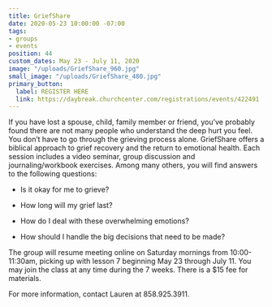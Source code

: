 ```yaml
---
title: GriefShare
date: 2020-05-23 10:00:00 -07:00
tags:
- groups
- events
position: 44
custom_dates: May 23 - July 11, 2020
image: "/uploads/GriefShare_960.jpg"
small_image: "/uploads/GriefShare_480.jpg"
primary_button:
  label: REGISTER HERE
  link: https://daybreak.churchcenter.com/registrations/events/422491
---
```


If you have lost a spouse, child, family member or friend, you’ve probably found there are not many people who understand the deep hurt you feel. You don’t have to go through the grieving process alone. GriefShare offers a biblical approach to grief recovery and the return to emotional health. Each session includes a video seminar, group discussion and journaling/workbook exercises. Among many others, you will find answers to the following questions:

* Is it okay for me to grieve?

* How long will my grief last?

* How do I deal with these overwhelming emotions?

* How should I handle the big decisions that need to
  be made?

The group will resume meeting online on Saturday mornings from 10:00-11:30am, picking up with lesson 7 beginning May 23 through July 11. You may join the class at any time during the 7 weeks. There is a $15 fee for materials.  

For more information, contact Lauren at 858.925.3911.